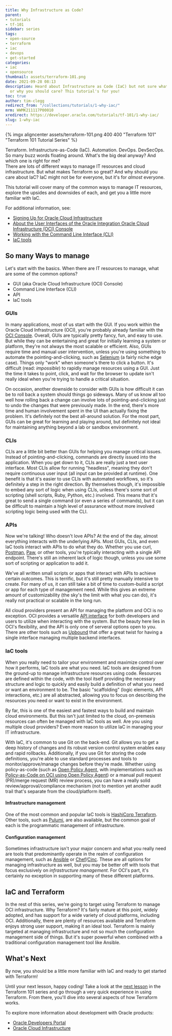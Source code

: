 ```yaml
---
title: Why Infrastructure as Code?
parent:
- tutorials
- tf-101
sidebar: series
tags:
- open-source
- terraform
- iac
- devops
- get-started
categories:
- iac
- opensource
thumbnail: assets/terraform-101.png
date: 2021-09-28 08:13
description: Heard about Infrastructure as Code (IaC) but not sure what it's about
  or why you should care? This tutorial's for you!
toc: true
author: tim-clegg
redirect_from: "/collections/tutorials/1-why-iac/"
mrm: WWMK211117P00010
xredirect: https://developer.oracle.com/tutorials/tf-101/1-why-iac/
slug: 1-why-iac
---
```

{% imgx aligncenter assets/terraform-101.png 400 400 "Terraform 101" "Terraform 101 Tutorial Series" %}

Terraform. Infrastructure-as-Code (IaC). Automation. DevOps. DevSecOps. So many buzz words floating around. What's the big deal anyway? And which one is right for me?  
There are lots of different ways to manage IT resources and cloud infrastructure. But what makes Terraform so great? And why should you care about IaC? IaC might not be for everyone, but it's for *almost* everyone.

This tutorial will cover many of the common ways to manage IT resources, explore the upsides and downsides of each, and get you a little more familiar with IaC.

For additional information, see:

* [Signing Up for Oracle Cloud Infrastructure](https://docs.oracle.com/iaas/Content/GSG/Tasks/signingup.htm)
* [About the User Interfaces of the Oracle Integration Oracle Cloud Infrastructure (OCI) Console](https://docs.oracle.com/en/cloud/paas/integration-cloud/integration-cloud-auton/user-interfaces-oracle-integration-cloud-1.html)
* [Working with the Command Line Interface (CLI)](https://docs.oracle.com/en-us/iaas/Content/API/Concepts/cliconcepts.htm)
* [IaC tools](https://cool.devo.build/topics/iac)

## So many Ways to manage

Let's start with the basics. When there are IT resources to manage, what are some of the common options?

* GUI (aka Oracle Cloud Infrastructure (OCI) Console)
* Command Line Interface (CLI)
* API
* IaC tools

### GUIs

In many applications, most of us start with the GUI. If you work within the Oracle Cloud Infrastructure (OCI), you're probably already familiar with the [OCI Console](https://www.oracle.com/cloud/sign-in.html). Overall, GUIs are typically pretty fancy, fun, and easy to use. But while they can be entertaining and great for initially learning a system or platform, they're not always the most scalable or efficient. Also, GUIs require time and manual user intervention, unless you're using something to automate the pointing-and-clicking, such as [Selenium](https://www.selenium.dev) (a fairly niche edge case). Things only "work" when someone's there to click a button. It's difficult (read: *impossible*) to rapidly manage resources using a GUI. Just the time it takes to point, click, and wait for the browser to update isn't really ideal when you're trying to handle a critical situation.

On occasion, another downside to consider with GUIs is how difficult it can be to roll back a system should things go sideways. Many of us know all too well how rolling back a change can involve lots of pointing-and-clicking just to undo the changes that were previously made. In the end, there's more time and human involvement spent in the UI than actually fixing the problem. It's definitely not the best all-around solution. For the most part, GUIs can be great for learning and playing around, but definitely not ideal for maintaining anything beyond a lab or sandbox environment.

### CLIs

CLIs are a little bit better than GUIs for helping you manage critical issues. Instead of pointing-and-clicking, commands are directly issued into the application. When you get down to it, CLIs are really just a text user interface. Most CLIs allow for running "headless", meaning they don't require continuous user input (all input can be provided at runtime). One benefit is that it's easier to use CLIs with automated workflows, so it's definitely a step in the right direction. By themselves though, it's impossible to embed any sort of logic when using CLIs, unless there's some sort of scripting (shell scripts, Ruby, Python, etc.) involved. This means that it's great to send a single command (or even a series of commands), but it can be difficult to maintain a high level of assurance without more involved scripting logic being used with the CLI.

### APIs

Now we're talking! Who doesn't love APIs? At the end of the day, almost everything interacts with the underlying APIs. Most GUIs, CLIs, and even IaC tools interact with APIs to do what they do. Whether you use curl, [Postman](https://www.postman.com), [Paw](https://paw.cloud), or other tools, you're typically interacting with a single API endpoint. There's still an inherent lack of logic though, unless you use some sort of scripting or application to add it.

We've all written small scripts or apps that interact with APIs to achieve certain outcomes. This is terrific, but it's still pretty manually intensive to create. For many of us, it can still take a bit of time to custom-build a script or app for each type of management need. While this gives an extreme amount of customizability (the sky's the limit with what you can do), it's really not practical or scalable in the long run.

All cloud providers present an API for managing the platform and OCI is no exception. OCI provides a versatile [API interface](https://docs.oracle.com/en-us/iaas/api/) for both developers and users to utilize when interacting with the system. But the beauty here lies in OCI's flexibility, and the API is only one of serveral options open to you. There are other tools such as [Upbound](https://www.upbound.io) that offer a great twist for having a single interface managing multiple backend interfaces.

### IaC tools

When you really need to tailor your environment and maximize control over how it performs, IaC tools are what you need. IaC tools are designed from the ground-up to manage infrastructure resources using code. Resources are defined within the code, with the tool itself providing the necessary structure and logic to quickly and easily build a definition of what you need or want an environment to be. The basic "scaffolding" (logic elements, API interactions, etc.) are all abstracted, allowing you to focus on describing the resources you need or want to exist in the environment.

By far, this is one of the easiest and fastest ways to build and maintain cloud environments. But this isn't just limited to the cloud, on-premesis resources can often be managed with IaC tools as well. Are you using multiple cloud providers? Even more reason to utilize IaC in managing your IT infrastructure.

With IaC, it's common to use Git on the back-end. Git allows you to get a deep history of changes and its robust version control system enables easy and rapid rollbacks. Additionally, if you use Git for storing the code definitions, you're able to use standard processes and tools to monitor/approve/manage changes before they're made. Whether using policy-as-code (such as [Open Policy Agent](https://www.openpolicyagent.org), with implementations such as [Policy-as-Code on OCI using Open Policy Agent](https://github.com/oracle-devrel/oci-pac-opa)) or a manual pull request (PR)/merge request (MR) review process, you can have a really solid review/approval/compliance mechanism (not to mention yet another audit trail that's separate from the cloud/platform itself).

#### Infrastructure management

One of the most common and popular IaC tools is [HashiCorp Terraform](https://www.terraform.io). Other tools, such as [Pulumi](https://www.pulumi.com), are also available, but the common goal of each is the programmatic management of infrastructure.

#### Configuration management

Sometimes infrastructure isn't your major concern and what you really need are tools that predominantly operate in the realm of configuration management, such as [Ansible](https://www.ansible.com) or [Chef](https://www.chef.io)/[Cinc](https://cinc.sh). These are all options for managing infrastructure as well, but you may be better off with tools that focus exclusively on *infrastructure management*. For OCI's part, it's certainly no exception in supporting many of these different platforms.

## IaC and Terraform

In the rest of this series, we're going to target using Terraform to manage OCI infrastructure. Why Terraform? It's fairly mature at this point, widely adopted, and has support for a wide variety of cloud platforms, including OCI. Additionally, there are plenty of resources available and Terraform enjoys strong user support, making it an ideal tool. Terraform is mainly targeted at managing infrastructure and not so much the configuration management side of things. But it's super powerful when combined with a traditional configuration management tool like Ansible.

## What's Next

By now, you should be a little more familiar with IaC and ready to get started with Terraform!

Until your next lesson, happy coding! Take a look at the [next lesson](2-experiencing-terraform) in the Terraform 101 series and go through a very quick experience in using Terraform. From there, you'll dive into several aspects of how Terraform works.

To explore more information about development with Oracle products:

* [Oracle Developers Portal](https://developer.oracle.com/)
* [Oracle Cloud Infrastructure](https://www.oracle.com/cloud/)
